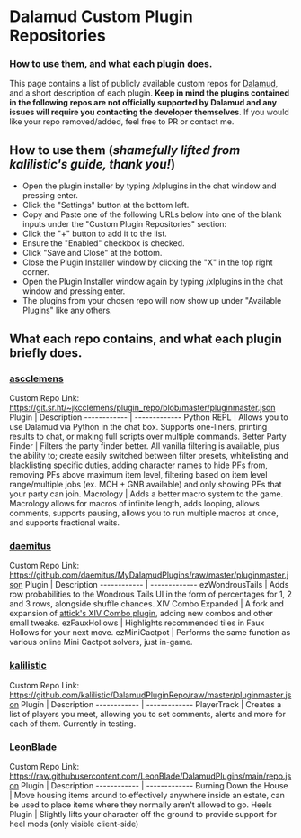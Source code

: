 # Dalamud Custom Plugin Repositories
### How to use them, and what each plugin does.
This page contains a list of publicly available custom repos for [Dalamud](https://github.com/goatcorp/Dalamud), and a short description of each plugin. **Keep in mind the plugins contained in the following repos are not officially supported by Dalamud and any issues will require you contacting the developer themselves**. If you would like your repo removed/added, feel free to PR or contact me.

## How to use them (*shamefully lifted from kalilistic's guide, thank you!*)
* Open the plugin installer by typing /xlplugins in the chat window and pressing enter.
* Click the "Settings" button at the bottom left.
* Copy and Paste one of the following URLs below into one of the blank inputs under the "Custom Plugin Repositories" section: 
* Click the "+" button to add it to the list.
* Ensure the "Enabled" checkbox is checked.
* Click "Save and Close" at the bottom.
* Close the Plugin Installer window by clicking the "X" in the top right corner.
* Open the Plugin Installer window again by typing /xlplugins in the chat window and pressing enter.
* The plugins from your chosen repo will now show up under "Available Plugins" like any others.

## What each repo contains, and what each plugin briefly does. 
### [ascclemens](https://github.com/ascclemens) 
Custom Repo Link: https://git.sr.ht/~jkcclemens/plugin_repo/blob/master/pluginmaster.json
Plugin | Description
------------ | -------------
Python REPL | Allows you to use Dalamud via Python in the chat box. Supports one-liners, printing results to chat, or making full scripts over multiple commands.
Better Party Finder | Filters the party finder better. All vanilla filtering is available, plus the ability to; create easily switched between filter presets, whitelisting and blacklisting specific duties, adding character names to hide PFs from, removing PFs above maximum item level, filtering based on item level range/multiple jobs (ex. MCH + GNB available) and only showing PFs that your party can join.
Macrology | Adds a better macro system to the game. Macrology allows for macros of infinite length, adds looping, allows comments, supports pausing, allows you to run multiple macros at once, and supports fractional waits.

### [daemitus](https://github.com/daemitus)
Custom Repo Link: https://github.com/daemitus/MyDalamudPlugins/raw/master/pluginmaster.json
Plugin | Description
------------ | -------------
ezWondrousTails | Adds row probabilities to the Wondrous Tails UI in the form of percentages for 1, 2 and 3 rows, alongside shuffle chances.
XIV Combo Expanded | A fork and expansion of [attick's XIV Combo plugin](https://github.com/attickdoor/XivComboPlugin), adding new combos and other small tweaks. 
ezFauxHollows | Highlights recommended tiles in Faux Hollows for your next move.
ezMiniCactpot | Performs the same function as various online Mini Cactpot solvers, just in-game. 

### [kalilistic](https://github.com/kalilistic)
Custom Repo Link: https://github.com/kalilistic/DalamudPluginRepo/raw/master/pluginmaster.json
Plugin | Description
------------ | -------------
PlayerTrack | Creates a list of players you meet, allowing you to set comments, alerts and more for each of them. Currently in testing.

### [LeonBlade](https://github.com/LeonBlade)
Custom Repo Link: https://raw.githubusercontent.com/LeonBlade/DalamudPlugins/main/repo.json
Plugin | Description
------------ | -------------
Burning Down the House | Move housing items around to effectively anywhere inside an estate, can be used to place items where they normally aren't allowed to go.
Heels Plugin | Slightly lifts your character off the ground to provide support for heel mods (only visible client-side)
